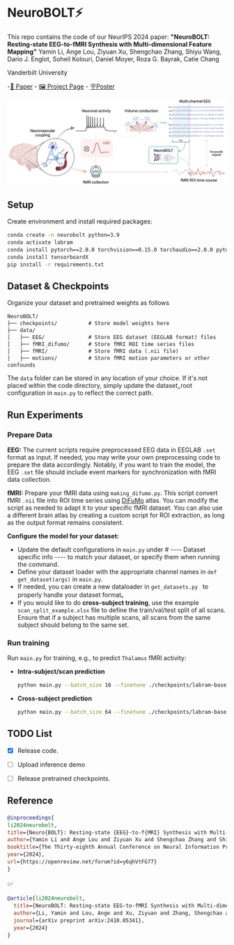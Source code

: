 # NeuroBOLT⚡

This repo contains the code of our NeurIPS 2024 paper: 
**"NeuroBOLT: Resting-state EEG-to-fMRI Synthesis with Multi-dimensional Feature Mapping"**
Yamin Li, Ange Lou, Ziyuan Xu, Shengchao Zhang, Shiyu Wang, Dario J. Englot, Soheil Kolouri, Daniel Moyer, Roza G. Bayrak, Catie Chang

Vanderbilt University

-[📄 Paper](https://arxiv.org/abs/2410.05341) - [🖼️ Project Page](https://soupeeli.github.io/NeuroBOLT/) - [🪧Poster](https://neurips.cc/media/PosterPDFs/NeurIPS%202024/93044.png?t=1733617950.057914)


![overview](./assets/overview.png)


## Setup
Create environment and install required packages:
   ```bash
   conda create -n neurobolt python=3.9
   conda activate labram
   conda install pytorch==2.0.0 torchvision==0.15.0 torchaudio==2.0.0 pytorch-cuda=11.8 -c pytorch -c nvidia
   conda install tensorboardX
   pip install -r requirements.txt
   ```
   
## Dataset & Checkpoints
Organize your dataset and pretrained weights as follows
```
NeuroBOLT/
├── checkpoints/          # Store model weights here
├── data/
│   ├── EEG/              # Store EEG dataset (EEGLAB format) files
│   ├── fMRI_difumo/      # Store fMRI ROI time series files
│   ├── fMRI/             # Store fMRI data (.nii file)
│   ├── motions/          # Store fMRI motion parameters or other confounds
```
The `data` folder can be stored in any location of your choice. If it's not placed within the code directory, simply update the dataset_root configuration in `main.py` to reflect the correct path.

## Run Experiments
### Prepare Data
**EEG:** The current scripts require preprocessed EEG data in EEGLAB `.set` format as input.  If needed, you may write your own preprocessing code to prepare the data accordingly. Notably, if you want to train the model, the EEG `.set` file should include event markers for synchronization with fMRI data collection. 

**fMRI:** Prepare your fMRI data using `making_difumo.py`. This script convert fMRI `.nii` file into ROI time series using [DiFuMo](https://github.com/Parietal-INRIA/DiFuMo) atlas. You can modify the script as needed to adapt it to your specific fMRI dataset. You can also use a different brain atlas by creating a custom script for ROI extraction, as long as the output format remains consistent.

**Configure the model for your dataset:**
   - Update the default configurations in `main.py` under # ---- Dataset specific info ---- to match your dataset, or specify them when running the command.
   - Define your dataset loader with the appropriate channel names in `def get_dataset(args)` in `main.py`.
   - If needed, you can create a new dataloader in `get_datasets.py ` to properly handle your dataset format。
   - If you would like to do **cross-subject training**, use the example `scan_split_example.xlsx` file to define the train/val/test split of all scans. Ensure that if a subject has multiple scans, all scans from the same subject should belong to the same set.
  

### Run training
Run `main.py` for training, e.g., to predict `Thalamus` fMRI activity:
   - **Intra-subject/scan prediction**
      ```bash
      python main.py --batch_size 16 --finetune ./checkpoints/labram-base.pth --labels_roi Thalamus --dataset VU --train_test_mode intrascan --dataname sub11-scan01
      ```
   - **Cross-subject prediction**
      ```bash
      python main.py --batch_size 64 --finetune ./checkpoints/labram-base.pth --labels_roi Thalamus --dataset VU --train_test_mode full_test --split_index_sheet ./scan_split_example.xlsx
      ```
   
## TODO List
- [x]  Release code.
- [ ]  Upload inference demo
- [ ]  Release pretrained checkpoints.


## Reference
```bibtex
@inproceedings{
li2024neurobolt,
title={Neuro{BOLT}: Resting-state {EEG}-to-f{MRI} Synthesis with Multi-dimensional Feature Mapping},
author={Yamin Li and Ange Lou and Ziyuan Xu and Shengchao Zhang and Shiyu Wang and Dario J. Englot and Soheil Kolouri and Daniel Moyer and Roza G Bayrak and Catie Chang},
booktitle={The Thirty-eighth Annual Conference on Neural Information Processing Systems},
year={2024},
url={https://openreview.net/forum?id=y6qhVtFG77}
}

or

@article{li2024neurobolt,
  title={NeuroBOLT: Resting-state EEG-to-fMRI Synthesis with Multi-dimensional Feature Mapping},
  author={Li, Yamin and Lou, Ange and Xu, Ziyuan and Zhang, Shengchao and Wang, Shiyu and Englot, Dario J and Kolouri, Soheil and Moyer, Daniel and Bayrak, Roza G and Chang, Catie},
  journal={arXiv preprint arXiv:2410.05341},
  year={2024}
}
```


